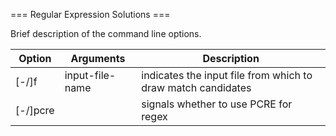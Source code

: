 === Regular Expression Solutions ===

Brief description of the command line options.

| Option | Arguments | Description |
|--------|-----------|-------------|
| [-/]f | input-file-name | indicates the input file from which to draw match candidates |
| [-/]pcre | | signals whether to use PCRE for regex |
